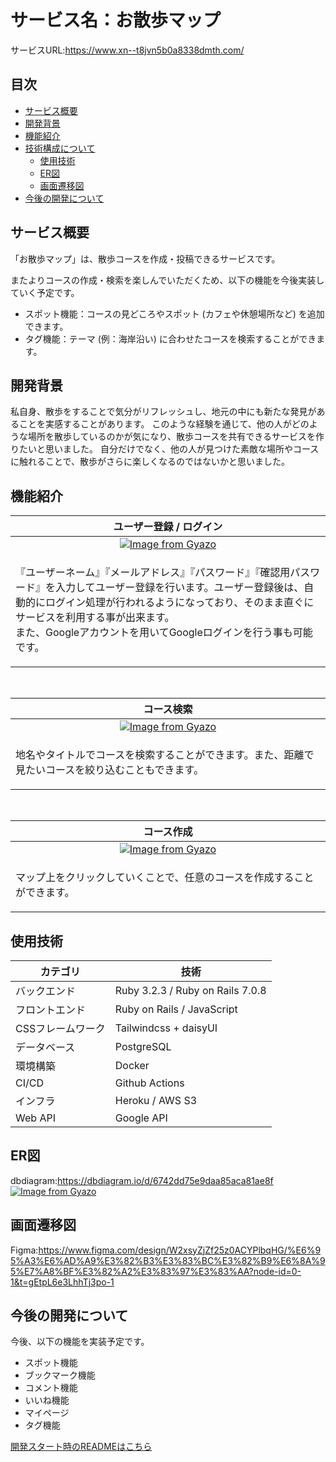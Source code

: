 # サービス名：お散歩マップ
サービスURL:https://www.xn--t8jvn5b0a8338dmth.com/

## 目次
- [サービス概要](#サービス概要)
- [開発背景](#開発背景)
- [機能紹介](#機能紹介)
- [技術構成について](#使用技術)
  - [使用技術](#使用技術)
  - [ER図](#er図)
  - [画面遷移図](#画面遷移図)
- [今後の開発について](#今後の開発について)

## サービス概要
「お散歩マップ」は、散歩コースを作成・投稿できるサービスです。

またよりコースの作成・検索を楽しんでいただくため、以下の機能を今後実装していく予定です。
- スポット機能：コースの見どころやスポット (カフェや休憩場所など) を追加できます。
- タグ機能：テーマ (例：海岸沿い) に合わせたコースを検索することができます。

## 開発背景
私自身、散歩をすることで気分がリフレッシュし、地元の中にも新たな発見があることを実感することがあります。
このような経験を通じて、他の人がどのような場所を散歩しているのかが気になり、散歩コースを共有できるサービスを作りたいと思いました。
自分だけでなく、他の人が見つけた素敵な場所やコースに触れることで、散歩がさらに楽しくなるのではないかと思いました。

## 機能紹介
| ユーザー登録 / ログイン |
| :---: | 
| [![Image from Gyazo](https://i.gyazo.com/2169ad7063e46d56e705107f2d270357.png)](https://gyazo.com/2169ad7063e46d56e705107f2d270357) |
| <p align="left">『ユーザーネーム』『メールアドレス』『パスワード』『確認用パスワード』を入力してユーザー登録を行います。ユーザー登録後は、自動的にログイン処理が行われるようになっており、そのまま直ぐにサービスを利用する事が出来ます。<br>また、Googleアカウントを用いてGoogleログインを行う事も可能です。</p> |

<br>

| コース検索 |
| :---: | 
| [![Image from Gyazo](https://i.gyazo.com/1fa63c1b51c64c11bb2b19e5fa2ed739.gif)](https://gyazo.com/1fa63c1b51c64c11bb2b19e5fa2ed739) |
| <p align="left">地名やタイトルでコースを検索することができます。また、距離で見たいコースを絞り込むこともできます。</p> |

<br>

| コース作成 |
| :---: | 
| [![Image from Gyazo](https://i.gyazo.com/03991fd18ddc1bbd7f991acfe75f88ef.gif)](https://gyazo.com/03991fd18ddc1bbd7f991acfe75f88ef) |
| <p align="left">マップ上をクリックしていくことで、任意のコースを作成することができます。</p> |

## 使用技術
| カテゴリ | 技術 |
| --- | --- | 
| バックエンド | Ruby 3.2.3 / Ruby on Rails 7.0.8 |
| フロントエンド | Ruby on Rails / JavaScript |
| CSSフレームワーク | Tailwindcss + daisyUI |
| データベース | PostgreSQL |
| 環境構築 | Docker |
| CI/CD | Github Actions |
| インフラ | Heroku / AWS S3 |
| Web API | Google API |

## ER図
dbdiagram:https://dbdiagram.io/d/6742dd75e9daa85aca81ae8f
[![Image from Gyazo](https://i.gyazo.com/71580c63a603dc392ba6b91ef5dbfc2a.png)](https://gyazo.com/71580c63a603dc392ba6b91ef5dbfc2a)

## 画面遷移図
Figma:https://www.figma.com/design/W2xsyZjZf25z0ACYPlbqHG/%E6%95%A3%E6%AD%A9%E3%82%B3%E3%83%BC%E3%82%B9%E6%8A%95%E7%A8%BF%E3%82%A2%E3%83%97%E3%83%AA?node-id=0-1&t=gEtpL6e3LhhTj3po-1

## 今後の開発について
今後、以下の機能を実装予定です。
- スポット機能
- ブックマーク機能
- コメント機能
- いいね機能
- マイページ
- タグ機能

[開発スタート時のREADMEはこちら](https://github.com/y-yany/PathFinder/pull/1)